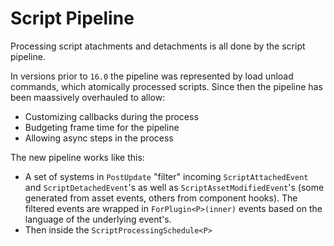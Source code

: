 # Script Pipeline

Processing script atachments and detachments is all done by the script pipeline.

In versions prior to `16.0` the pipeline was represented by load unload commands, which atomically processed scripts. Since then the pipeline has been maassively overhauled to allow:
- Customizing callbacks during the process
- Budgeting frame time for the pipeline
- Allowing async steps in the process

The new pipeline works like this:
- A set of systems in `PostUpdate` "filter" incoming `ScriptAttachedEvent` and `ScriptDetachedEvent`'s as well as `ScriptAssetModifiedEvent`'s (some generated from asset events, others from component hooks). The filtered events are wrapped in `ForPlugin<P>(inner)` events based on the language of the underlying event's.
- Then inside the `ScriptProcessingSchedule<P>`
